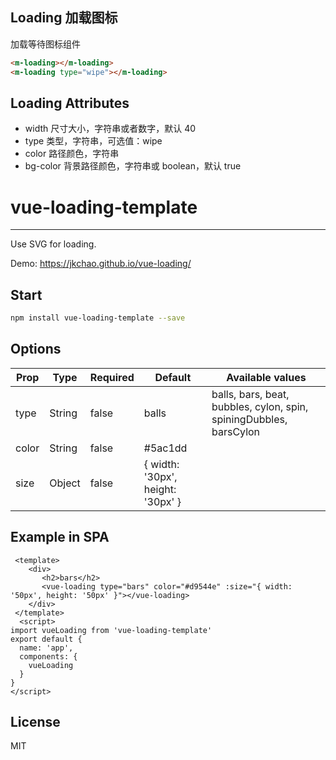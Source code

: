 ## Loading 加载图标

加载等待图标组件

```html
<m-loading></m-loading>
<m-loading type="wipe"></m-loading>
```

## Loading Attributes

* width 尺寸大小，字符串或者数字，默认 40
* type 类型，字符串，可选值：wipe
* color 路径颜色，字符串
* bg-color 背景路径颜色，字符串或 boolean，默认 true

# vue-loading-template

---

Use SVG for loading.

Demo: https://jkchao.github.io/vue-loading/

## Start

```bash
npm install vue-loading-template --save
```

## Options

 <table>
    <thead>
    <tr>
    <th>Prop</th>
      <th>Type</th>
      <th>Required</th>
      <th>Default</th>
      <th>Available values</th>
      </tr>
    </thead>
	<tbody>
    	<tr>
        <td>type</td>
        <td>String</td>
        <td>false</td>
        <td>balls</td>
        <td>balls, bars, beat, bubbles, cylon, spin, spiningDubbles, barsCylon</td>
        </tr>
        <tr>
        <td>color</td>
        <td>String</td>
        <td>false</td>
        <td>#5ac1dd</td>
        <td></td>
        </tr>
        <tr>
        <td>size</td>
        <td>Object</td>
        <td>false</td>
        <td>{ width: '30px', height: '30px' }</td>
        <td></td>
        </tr>
    </tbody>
</table>

## Example in SPA

```vue
 <template>
    <div>
       <h2>bars</h2>
       <vue-loading type="bars" color="#d9544e" :size="{ width: '50px', height: '50px' }"></vue-loading>    
    </div>
 </template>
  <script>
import vueLoading from 'vue-loading-template'
export default {
  name: 'app',
  components: {
    vueLoading
  }
}
</script>
```

## License

MIT
